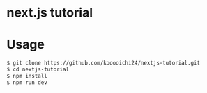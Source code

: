 # next.js tutorial

# Usage

```sh
$ git clone https://github.com/kooooichi24/nextjs-tutorial.git
$ cd nextjs-tutorial
$ npm install
$ npm run dev
```
